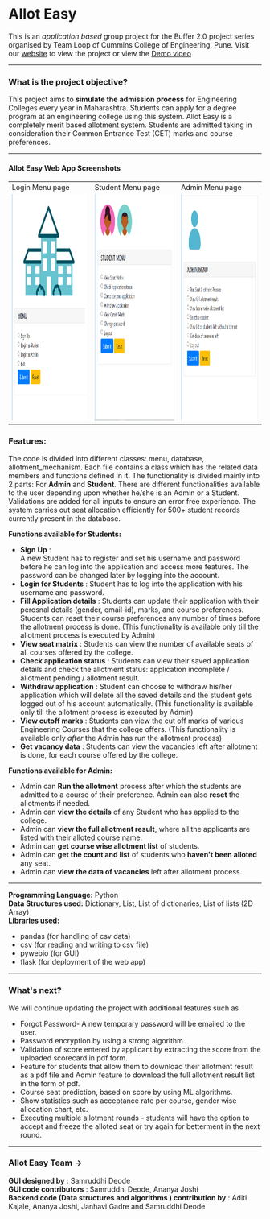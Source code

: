 # Allot Easy

This is an *application based* group project for the Buffer 2.0 project series organised by Team Loop of Cummins College of Engineering, Pune. 
Visit our [website] to view the project or view the [Demo video]

---
### What is the project objective?
This project aims to **simulate the admission process** for Engineering Colleges every year in Maharashtra. Students can apply for a degree program at an engineering college using this system. Allot Easy is a completely merit based allotment system. Students are admitted taking in consideration their Common Entrance Test (CET) marks and course preferences.

----
#### Allot Easy Web App Screenshots

<table>
  <tr>
    <td>Login Menu page</td>
     <td>Student Menu page</td>
     <td>Admin Menu page</td>
  </tr>
  <tr>
    <td><img src="screenshots/Login_page.png" width=275 height=450></td>
    <td><img src="screenshots/Student_menu_page.png" width=275 height=450></td>
    <td><img src="screenshots/Admin_menu_page.png" width=275 height=450></td>
  </tr>
 </table>

### Features:
The code is divided into different classes: menu, database, allotment_mechanism. 
Each file contains a class which has the related data members and functions defined in it. 
The functionality is divided mainly into 2 parts: For **Admin** and **Student**. 
There are different functionalities available to the user depending upon whether he/she is an Admin or a Student. Validations are added for all inputs to ensure an error free experience.
The system carries out seat allocation efficiently for 500+ student records currently present in the database.

**Functions available for Students:**
- **Sign Up** :  
A new Student has to register and set his username and password before he can log into the application and access more features. 
The password can be changed later by logging into the account.
- **Login for Students** : 
Student has to log into the application with his username and password.
- **Fill Application details** : 
Students can update their application with their perosnal details (gender, email-id), marks, and course preferences. Students can reset their course preferences any number of times before the allotment process is done. 
(This functionality is available only till the allotment process is executed by Admin)
- **View seat matrix** : 
Students can view the number of available seats of all courses offered by the college.
- **Check application status** : 
Students can view their saved application details and check the allotment status: application incomplete / allotment pending / allotment result.
- **Withdraw application** : 
Student can choose to withdraw his/her application which will delete all the saved details and the student gets logged out of his account automatically.
(This functionality is available only till the allotment process is executed by Admin)
- **View cutoff marks** : 
Students can view the cut off marks of various Engineering Courses that the college offers. (This functionality is available only *after* the Admin has run the allotment process)
- **Get vacancy data** : 
Students can view the vacancies left after allotment is done, for each course offered by the college. 

**Functions available for Admin:**
- Admin can **Run the allotment** process after which the students are admitted to a course of their preference. Admin can also **reset** the allotments if needed.
- Admin can **view the details** of any Student who has applied to the college.
- Admin can **view the full allotment result**, where all the applicants are listed with their alloted course name.
- Admin can **get course wise allotment list** of students.
- Admin can **get the count and list** of students who **haven't been alloted** any seat.
- Admin can **view the data of vacancies** left after allotment process.

---
**Programming Language:**  Python </br>
**Data Structures used:**  Dictionary, List, List of dictionaries, List of lists (2D Array) </br>
**Libraries used:**
- pandas (for handling of csv data)
- csv  (for reading and writing to csv file)
- pywebio (for GUI)
- flask (for deployment of the web app)

---
### What's next?
We will continue updating the project with additional features such as
- Forgot Password- A new temporary password will be emailed to the user.
- Password encryption by using a strong algorithm.
- Validation of score entered by applicant by extracting the score from the uploaded scorecard in pdf form.
- Feature for students that allow them to download their allotment result as a pdf file and Admin feature to download the full allotment result list in the form of pdf.
- Course seat prediction, based on score by using ML algorithms.
- Show statistics such as acceptance rate per course, gender wise allocation chart, etc.
- Executing multiple allotment rounds - students will have the option to accept and freeze the alloted seat or try again for betterment in the next round.

---
### Allot Easy Team ->
**GUI designed by** : Samruddhi Deode</br>
**GUI code contributors** : Samruddhi Deode, Ananya Joshi</br>
**Backend code (Data structures and algorithms ) contribution by** : 
Aditi Kajale,  Ananya Joshi,  Janhavi Gadre and Samruddhi Deode



[//]: # (These are reference links used in the body of this note and get stripped out when the markdown processor does its job. There is no need to format nicely because it shouldn't be seen. Thanks SO - http://stackoverflow.com/questions/4823468/store-comments-in-markdown-syntax)

   [website]: <http://allotment123.herokuapp.com/>
   [Demo video]: <>
